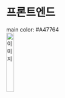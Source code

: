 # 프론트엔드

main color: #A47764
<br>
<img src="https://github.com/user-attachments/assets/da1e178b-d01f-4043-8a7f-55de7ba891be" width="20%" alt="이미지">
